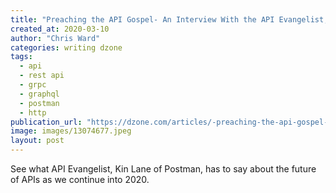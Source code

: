 ```yaml
---
title: "Preaching the API Gospel- An Interview With the API Evangelist, Kin Lane of..."
created_at: 2020-03-10
author: "Chris Ward"
categories: writing dzone
tags: 
  - api
  - rest api
  - grpc
  - graphql
  - postman
  - http
publication_url: "https://dzone.com/articles/-preaching-the-api-gospel-an-interview-with-the-ap"
image: images/13074677.jpeg
layout: post
---
```

See what API Evangelist, Kin Lane of Postman, has to say about the future of APIs as we continue into 2020.

